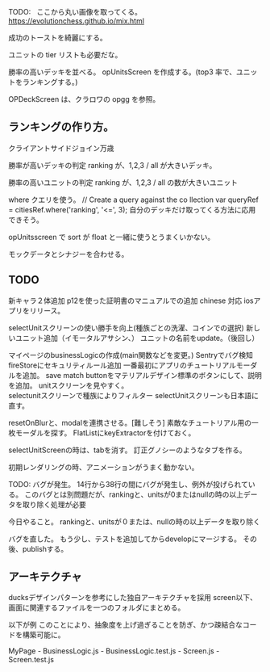 TODO:  
ここから丸い画像を取ってくる。
https://evolutionchess.github.io/mix.html

成功のトーストを綺麗にする。

ユニットの tier リストも必要だな。

勝率の高いデッキを並べる。
opUnitsScreen を作成する。(top3 率で、ユニットをランキングする。)

OPDeckScreen は、クラロワの opgg を参照。

## ランキングの作り方。

クライアントサイドジョイン万歳

勝率が高いデッキの判定
ranking が、1,2,3 / all が大きいデッキ。

勝率の高いユニットの判定
ranking が、1,2,3 / all の数が大きいユニット

where クエリを使う。
// Create a query against the co llection
var queryRef = citiesRef.where('ranking', '<=', 3);
自分のデッキだけ取ってくる方法に応用できそう。

opUnitsscreen で sort が float と一緒に使うとうまくいかない。

モックデータとシナジーを合わせる。

## TODO
新キャラ２体追加
p12を使った証明書のマニュアルでの追加
chinese 対応
iosアプリをリリース。

selectUnitスクリーンの使い勝手を向上(種族ごとの洗濯、コインでの選択)
新しいユニット追加（イモータルアサシン、）
ユニットの名前をupdate。（後回し）

マイページのbusinessLogicの作成(main関数などを変更。)
Sentryでバグ検知
fireStoreにセキュリティルール追加
一番最初にアプリのチュートリアルモーダルを追加。
save match buttonをマテリアルデザイン標準のボタンにして、説明を追加。
unitスクリーンを見やすく。  
selectunitスクリーンで種族によりフィルター
selectUnitスクリーンも日本語に直す。

resetOnBlurと、modalを連携させる。[難しそう]
素敵なチュートリアル用の一枚モーダルを探す。
FlatListにkeyExtractorを付けておく。

selectUnitScreenの時は、tabを消す。
訂正グノシーのようなタブを作る。

初期レンダリングの時、アニメーションがうまく動かない。

TODO: バグが発生。
14行から38行の間にバグが発生し、例外が投げられている。
このバグとは別問題だが、rankingと、unitsが0またはnullの時の以上データを取り除く処理が必要

今日やること。
rankingと、unitsが０または、nullの時の以上データを取り除く

バグを直した。
もう少し、テストを追加してからdevelopにマージする。
その後、publishする。

## アーキテクチャ
ducksデザインパターンを参考にした独自アーキテクチャを採用
screen以下、画面に関連するファイルを一つのフォルダにまとめる。

以下が例
このことにより、抽象度を上げ過ぎることを防ぎ、かつ疎結合なコードを構築可能に。

MyPage - BusinessLogic.js
       - BusinessLogic.test.js
       - Screen.js
       - Screen.test.js
